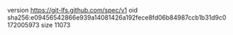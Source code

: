 version https://git-lfs.github.com/spec/v1
oid sha256:e09456542866e939a14081426a192fece8fd06b84987ccb1b31d9c0172005973
size 11073
